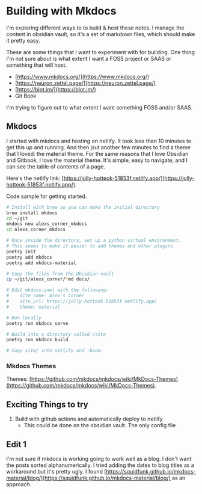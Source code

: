 # Building with Mkdocs 

I'm exploring different ways to to build & host these notes.
I manage the content in obsidian vault, so it's a set of markdown files, which should make it pretty easy.

These are some things that I want to experiment with for building. 
One thing I'm not sure about is what extent I want a FOSS project or SAAS or something that will host.

- [https://www.mkdocs.org/](https://www.mkdocs.org/)
- [https://neuron.zettel.page/](https://neuron.zettel.page/)
- [https://blot.im/](https://blot.im/)
- Git Book

I'm trying to figure out to what extent I want something FOSS and/or SAAS.

## Mkdocs

I started with mkdocs and hosting on netlify.
It took less than 10 minutes to get this up and running.
And then jsut another few minutes to find a theme that I loved: the material theme. 
For the same reasons that I love Obsidian and Gitbook, I love the material theme.
It's simple, easy to navigate, and I can see the table of contents of a page.

Here's the netlify link: [https://jolly-hotteok-51853f.netlify.app/](https://jolly-hotteok-51853f.netlify.app/).


Code sample for getting started.

```bash
# Install with brew so you can make the initial directory
brew install mkdocs
cd ~/git
mkdocs new alexs_corner_mkdocs
cd alexs_corner_mkdocs

# Once inside the directory, set up a python virtual environment.
# This seems to make it easier to add themes and other plugins
poetry init
poetry add mkdocs
poetry add mkdocs-material

# Copy the files from the Obsidian vault
cp ~/git/alexs_corner/*md docs/

# Edit mkdocs.yaml with the following:
#    site_name: Alex's Corner
#    site_url: https://jolly-hotteok-51853f.netlify.app/
#    theme: material

# Run locally
poetry run mkdocs serve

# Build into a directory called /site
poetry run mkdocs build

# Copy site/ into netlify and :boom:
```

### Mkdocs Themes

Themes: [https://github.com/mkdocs/mkdocs/wiki/MkDocs-Themes](https://github.com/mkdocs/mkdocs/wiki/MkDocs-Themes).

## Exciting Things to try
1. Build with github actions and automatically deploy to netlify
	- This could be done on the obsidian vault. The only config file


## Edit 1
I'm not sure if mkdocs is working going to work well as a blog. 
I don't want the posts sorted alphanumerically. I tried adding the dates to blog titles as a workaround but it's pretty ugly.
I found [https://squidfunk.github.io/mkdocs-material/blog/](https://squidfunk.github.io/mkdocs-material/blog/) as an approach.